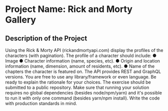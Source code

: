 # Project Name: Rick and Morty Gallery

## Description of the Project

Using the Rick & Morty API (rickandmortyapi.com) display the profiles of the characters (with
pagination).
The profile of a character should include:
● Image
● Character information (name, species, etc).
● Origin and location information (name, dimension, amount of residents, etc).
● Name of the chapters the character is featured on.
The API provides REST and GraphQL versions.
You are free to use any library/framework or even language. Be ready to explain the rationale
for your choices.
The exercise should be submitted to a public repository. Make sure that running your solution
requires no global dependencies (besides node/npm/yarn) and it's possible to run it with only
one command (besides yarn/npm install).
Write the code with production standards in mind.
